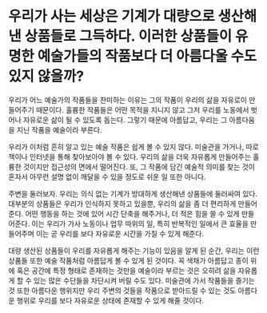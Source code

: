 # 우리가 사는 세상은 기계가 대량으로 생산해낸 상품들로 그득하다. 이러한 상품들이 유명한 예술가들의 작품보다 더 아름다울 수도 있지 않을까?

우리가 어느 예술가의 작품들을 찬미하는 이유는 그의 작품이 우리의 삶을 자유로이 만들어주기 때문이다. 훌륭한 작품들은 어떤 목적을 지니지 않고 그저 우리를 노동에서 벗어나 자유로운 삶이 될 수 있도록 돕는다. 그렇기 때문에 아름답고, 우리는 그 아름다움을 지닌 작품을 예술이라 부른다.

우리가 이처럼 흔히 알고 있는 예술 작품은 쉽게 볼 수 있지 않다. 미술관을 가거나, 따로 책이나 인터넷을 통해 찾아보아야 볼 수 있다. 우리의 삶을 더욱 자유롭게 만들어주는 훌륭한 것이지만 접근성의 면에서 떨어진다. 또, 그 작품에 담긴 예술적 의미를 찾는 것이 혼자서 아무런 설명 없이 깨달을 수 있을 정도로 쉬운 일 또한 아니다.

주변을 둘러보자. 우리는 의식 없는 기계가 방대하게 생산해낸 상품들에 둘러싸여 있다. 대부분의 상품들은 우리가 인식하지 못하고 있을뿐, 우리의 삶을 좀 더 편리하게 만들어준다. 어떤 행동을 하는 것에 있어 시간 단축을 해주거나, 더 적은 힘을 쓸 수 있게 만들어준다. 이는 우리가 가사 노동이나 업무 따위의 일, 특히 반복적인 일에서 큰 효율을 만들어주며 이는 곧 우리를 보다 자유로운 시간을 가질 수 있게 해준다. 

대량 생산된 상품들이 우리를 자유롭게 해주는 기능이 있음을 알게 된 순간, 우리는 이런 상품들 또한 예술 작품처럼 아름답게 볼 수 있게 된 것이다. 꼭 색채가 아름답고 종이 위에 혹은 공간에 특정 형태로 존재하는 것만을 예술이라 부르는 것은 오히려 삶을 자유롭게 할 수 있는 많은 수단들을 차단시켜 버릴 수도 있다. 미술관에 가서 작품들을 즐기는 것 또한 아름다운 행위지만 우리 주변의 것들을 작품으로 받아드릴 수 있는 것도 아름다운 행위로 우리를 보다 자유로운 상태에 존재할 수 있게 해줄 것이다.